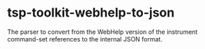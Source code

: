 # tsp-toolkit-webhelp-to-json
The parser to convert from the WebHelp version of the instrument command-set references to the internal JSON format.
